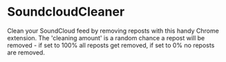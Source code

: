 # SoundcloudCleaner

Clean your SoundCloud feed by removing reposts with this handy Chrome extension. 
The 'cleaning amount' is a random chance a repost will be removed - if set to 100% all reposts get removed, if set to 0% no reposts are removed.
